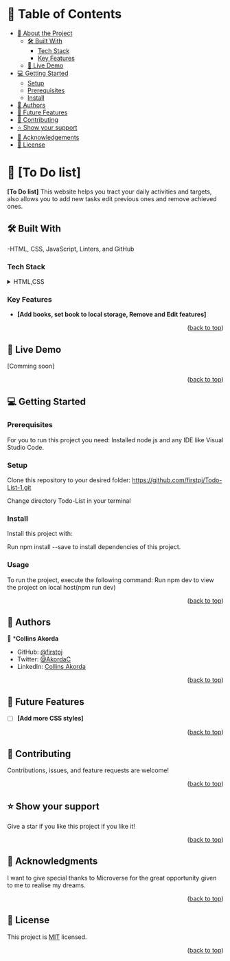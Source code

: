 <a name="readme-top"></a>
# 📗 Table of Contents

- [📖 About the Project](#about-project)
  - [🛠 Built With](#built-with)
    - [Tech Stack](#tech-stack)
    - [Key Features](#key-features)
  - [🚀 Live Demo](#live-demo)
- [💻 Getting Started](#getting-started)
  - [Setup](#setup)
  - [Prerequisites](#prerequisites)
  - [Install](#install)
- [👥 Authors](#authors)
- [🔭 Future Features](#future-features)
- [🤝 Contributing](#contributing)
- [⭐️ Show your support](#support)
- [🙏 Acknowledgements](#acknowledgements)
- [📝 License](#license)

# 📖 [To Do list] <a name="about-project"></a>

**[To Do list]** This website helps you tract your daily activities and targets, also allows you to add new tasks edit previous ones and remove achieved ones.

## 🛠 Built With <a name="built-with"></a>

-HTML, CSS, JavaScript, Linters, and GitHub

### Tech Stack <a name="tech-stack"></a>

<details>
  <summary>HTML,CSS</summary>
  <summary>Javasript</summary>
  <summary>Linters</summary>
  <summary>Github</summary>
</details>

### Key Features <a name="key-features"></a>

- **[Add books, set book to local storage, Remove and Edit features]**

<p align="right">(<a href="#readme-top">back to top</a>)</p>

## 🚀 Live Demo <a name="live-demo"></a>
[Comming soon]


<p align="right">(<a href="#readme-top">back to top</a>)</p>

## 💻 Getting Started <a name="getting-started"></a>

### Prerequisites

For you to run this project you need: 
Installed node.js and any IDE like Visual Studio Code.

### Setup

Clone this repository to your desired folder:
https://github.com/firstpj/Todo-List-1.git

Change directory Todo-List in your terminal
### Install

Install this project with:

Run npm install --save to install dependencies of this project.

### Usage

To run the project, execute the following command:
Run npm dev to view the project on local host(npm run dev) 

<p align="right">(<a href="#readme-top">back to top</a>)</p>

## 👥 Authors <a name="authors"></a>

👤 ***Collins Akorda**

- GitHub: [@firstpj](https://github.com/firstpj)
- Twitter: [@AkordaC](https://twitter.com/AkordaC)
- LinkedIn: [Collins Akorda](https://www.linkedin.com/in/collins-akorda-bb46b2232/)


<p align="right">(<a href="#readme-top">back to top</a>)</p>

## 🔭 Future Features <a name="future-features"></a>

- [ ] **[Add more CSS styles]**


<p align="right">(<a href="#readme-top">back to top</a>)</p>

## 🤝 Contributing <a name="contributing"></a>

Contributions, issues, and feature requests are welcome!

<p align="right">(<a href="#readme-top">back to top</a>)</p>

## ⭐️ Show your support <a name="support"></a>

Give a star if you like this project if you like it!

<p align="right">(<a href="#readme-top">back to top</a>)</p>

## 🙏 Acknowledgments <a name="acknowledgements"></a>

I want to give special thanks to Microverse for the great opportunity given to me to realise my dreams.

<p align="right">(<a href="#readme-top">back to top</a>)</p>

## 📝 License <a name="license"></a>

This project is [MIT](MIT.md) licensed.

<p align="right">(<a href="#readme-top">back to top</a>)</p>